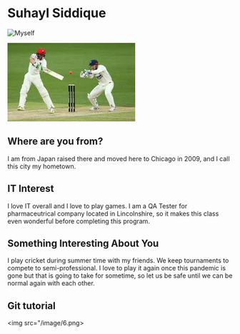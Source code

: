 <h1> Suhayl Siddique </h1>

![Myself](image/suhayl.png "Suhayl")

![Cricket](image/cricket.jpg "Cricket")

<h2> Where are you from? </h2>

I am from Japan raised there and moved here to Chicago in 2009, and I call this city my hometown. 

<h2> IT Interest </h2>

I love IT overall and I love to play games. I am a QA Tester for pharmaceutrical company located in Lincolnshire, so it makes this class even wonderful before completing this program. 

<h2> Something Interesting About You </h2>

I play cricket during summer time with my friends. We keep tournaments to compete to semi-professional. I love to play it again once this pandemic is gone but that is going to take for sometime, so let us be safe until we can be normal again with each other. 

## Git tutorial

<img src="/image/6.png>
